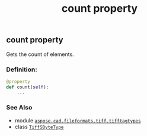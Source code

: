 ﻿---
title: count property
second_title: Aspose.CAD for Python via .NET API References
description: 
type: docs
weight: 90
url: /python-net/aspose.cad.fileformats.tiff.tifftagtypes/tiffsbytetype/count/
is_root: false
---

## count property


Gets the count of elements.
### Definition:
```python
@property
def count(self):
    ...
```

### See Also
* module [`aspose.cad.fileformats.tiff.tifftagtypes`](../../)
* class [`TiffSByteType`](/cad/python-net/aspose.cad.fileformats.tiff.tifftagtypes/tiffsbytetype)
